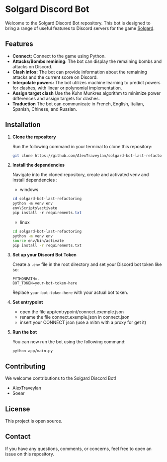 # Solgard Discord Bot

Welcome to the Solgard Discord Bot repository. This bot is designed to bring a range of useful features to Discord servers for the game [Solgard](https://snowprintstudios.com/solgard/).

## Features

- **Connect:** Connect to the game using Python.
- **Attacks/Bombs remining:** The bot can display the remaining bombs and attacks on Discord.
- **Clash infos:** The bot can provide information about the remaining attacks and the current score on Discord.
- **Interpolate powers:** The bot utilizes machine learning to predict powers for clashes, with linear or polynomial implementation.
- **Assign target clash** Use the Kuhn Munkres algorithm to minimize power differences and assign targets for clashes.
- **Traduction** The bot can communicate in French, English, Italian, Spanish, Chinese, and Russian.


## Installation

1. **Clone the repository**

   Run the following command in your terminal to clone this repository:

   ```bash
   git clone https://github.com/AlexTraveylan/solgard-bot-last-refactoring.git
   ```

2. **Install the dependencies**

    Navigate into the cloned repository, create and activated venv and install dependencies :

    - windows
    ```powershell
    cd solgard-bot-last-refactoring
    python -m venv env
    env\Scripts\activate
    pip install -r requirements.txt
    ```
    - linux
    ```bash
    cd solgard-bot-last-refactoring
    python -m venv env
    source env/bin/activate
    pip install -r requirements.txt
    ```


3. **Set up your Discord Bot Token**

    Create a `.env` file in the root directory and set your Discord bot token like so:

    ```
    PYTHONPATH=.
    BOT_TOKEN=your-bot-token-here
    ```
    Replace `your-bot-token-here` with your actual bot token.

4. **Set entrypoint**

    - open the file app/entrypoint/connect.exemple.json
    - rename the file connect.exemple.json in connect.json
    - insert your CONNECT json (use a mitm with a proxy for get it)
     
5. **Run the bot**

    You can now run the bot using the following command:

    ```
    python app/main.py
    ```


## Contributing

We welcome contributions to the Solgard Discord Bot! 
- AlexTraveylan
- Soear

## License

This project is open source.

## Contact

If you have any questions, comments, or concerns, feel free to open an issue on this repository.



